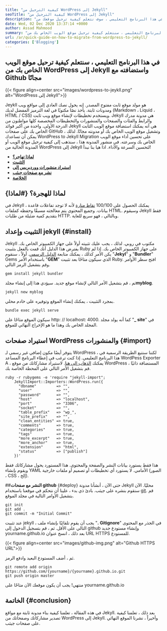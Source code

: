 ```yaml
---
title: "كيفية الترحيل من WordPress إلى Jekyll" 
seoTitle: "كيفية الترحيل من WordPress إلى Jekyll" 
description: "في هذا البرنامج التعليمي ، سوف نتعلم كيفية ترحيل موقعك من WordPress إلى Jekyll في خطوات سريعة وسهلة. هيا بنا نبدأ!" 
date: Wed, 02 Dec 2020 13:37:14 +0000
author: Assad Mahmood
summary: "في هذا البرنامج التعليمي ، سنتعلم كيفية ترحيل موقع الويب الخاص بك من WordPress إلى Jekyll واستضافته مع Github مجانًا" 
url: /ar/quick-guide-on-how-to-migrate-from-wordpress-to-jekyll/
categories: ['Blogging']
---
```


## في هذا البرنامج التعليمي ، سنتعلم كيفية ترحيل موقع الويب الخاص بك من WordPress إلى Jekyll واستضافته مع Github مجانًا

{{< figure align=center src="images/wordpress-to-jeykll.png" alt="WordPress إلى Jekyll">}}

Jeykll هو مولد موقع ثابت مفتوح المصدر. إنه يحول نصك العادي إلى مواقع ويب ومدونات ثابتة. يأخذ نصًا مكتوبًا في لغة الترميز المفضل لديك (Markdown ، Liquid ، HTML / CSS) ويستخدم تخطيطات لإنشاء موقع ويب ثابت. Jekyll هي مدونة مدرك والرابط والفئات والصفحات والمنشورات والتخطيطات المخصصة كلها مواطنون من الدرجة الأولى. واحدة من أكبر فوائد Jekyll هي أنه يمكنك استضافة موقع الويب الثابت الخاص بك على صفحات GitHub وتشغيل موقع الويب الخاص بك أو مدونته مجانًا. لذلك ، يمكن أن تساعدك WordPress to Jekyll Migration على تحسين أداء موقع الويب الخاص بك وسرعته.
في منشور المدونة هذا ، سنذهب إلى كيفية ترحيل موقع الويب أو المدونة الحالية من WordPress إلى Jekyll لتحسين السرعة والأداء. اذا هيا بنا نبدأ!
* **[لماذا تهاجر؟][1]**
* **[التثبيت][2]**
* **[استيراد منشورات ووردبريس إلى][3]**
* **[نشر مع صفحات جيثب][4]**
* **[الخلاصة][5]**

## لماذا للهجرة؟   {#لماذا}
في Jekyll ، يمكنك الحصول على 100/100 [نقاط منارة][6] لأنه لا توجد تفاعلات قاعدة بيانات. وجميع المحتوى يتم معالجته مسبقًا وحفظه كملفات HTML. وسيقوم Jekyll فقط بتقديم كمية ضئيلة من طلبات HTTP. وبالتالي ، فهو سريع للغاية.

## التثبيت وإعداد jekyll   {#install}
Jekyll مكتوب في روبي. لذلك ، يجب عليك تثبيته أولاً على جهاز الكمبيوتر الخاص بك. يفترض هذا الدليل أنك قمت بالفعل بتثبيت Ruby على جهاز الكمبيوتر الخاص بك. إذا لم يكن الأمر كذلك ، يمكنك متابعة [الدليل الرسمي][7].
أولاً ، سنقوم "**Jekyl**" و "**Bundler**" Gems باستخدام الأمر "**GEM**" الذي سيكون متاحًا بعد تثبيت Ruby. افتح سطر الأوامر وقم بتشغيل الرمز التالي.
```
gem install jekyll bundler
```
ثم ، قم بتشغيل الأمر التالي لإنشاء موقع جديد. سيؤدي هذا إلى إنشاء مجلد**myblog**.
```
jekyll new myblog
```
بمجرد التثبيت ، يمكنك إنشاء الموقع وتوفيره على خادم محلي.
```
bundle exec jekyll serve
```
سيكون الموقع متاحًا على http: // localhost: 4000. كما أنه يولد مجلد "**_ site**" في المجلد الخاص بك وهذا ما هو الإخراج النهائي للموقع.

## استيراد صفحات WordPress والمنشورات   {#import}
يتوفر أيضًا مكون إضافي غير رسمي لـ WordPress ، لكننا سنتبع الطريقة الرسمية في هذا البرنامج التعليمي. إذا كنت ترغب في إعطاء البرنامج المساعد WordPess Exporter A ، يمكنك [الذهاب إلى هنا][8].
لاستيراد مشاركاتك من موقع WordPress المستضافة ذاتيًا ، قم بتشغيل الأمر التالي على المحطة الخاصة بك.
```
ruby -r rubygems -e 'require "jekyll-import";
    JekyllImport::Importers::WordPress.run({
      "dbname"         => "",
      "user"           => "",
      "password"       => "",
      "host"           => "localhost",
      "port"           => "3306",
      "socket"         => "",
      "table_prefix"   => "wp_",
      "site_prefix"    => "",
      "clean_entities" => true,
      "comments"       => true,
      "categories"     => true,
      "tags"           => true,
      "more_excerpt"   => true,
      "more_anchor"    => true,
      "extension"      => "html",
      "status"         => ["publish"]
    })'
```
هذا فقط يستورد بيانات النشر والصفحة والمحتوى. هذا المستورد يحول مشاركاتك فقط ويقوم بإنشاء YAML الأمامي. لا يستورد أي تخطيطات أو تصميم أو ملفات خارجية (الصور ، CSS ، إلخ).

##**النشر مع صفحات github** {#deploy}
حتى الآن ، أنشأنا مدونة Jekyll محليًا. الآن سنقوم بنشره على جيثب. بادئ ذي بدء ، علينا أن نتحكم في موقعنا باستخدام [git][9]. قم بتشغيل الأوامر التالية في مجلد الموقع.
```
git init
git add .
git commit -m "Initial Commit"
```
عند تثبيت jekyll ، يجب أن يقوم تلقائيًا بإنشاء ملف "**. Gitignore**" في الجذر مع المحتوى التالي على الأقل.
ثم ، قم بتسجيل الدخول إلى github وإنشاء مستودع جديد yourname.github.io
بعد ذلك ، انسخ عنوان URL HTTPS للمستودع.

{{< figure align=center src="images/github-img.png" alt="Github HTTPS URL">}}

ثم ، أضف المستودع البعيد وادفع الرمز.
```
git remote add origin https://github.com/{yourname}/{yourname}.github.io.git
git push origin master
```
منتهي! يجب أن يكون موقعك الآن متاحًا على yourname.github.io

## الخاتمة   {#conclusion}
في هذه المقالة ، تعلمنا كيفية بناء مدونة ثابتة مع مواقع Jekyll. بعد ذلك ، تعلمنا كيفية تصدير مشاركاتك وصفحاتك من WordPress إلى Jekyll. وأخيراً ، نشرنا الموقع النهائي على صفحات جيثب.

  
[1]: #why
[2]: #install
[3]: #import
[4]: #deploy
[5]: #conclusion
[6]: https://web.dev/performance-scoring/
[7]: https://www.ruby-lang.org/en/documentation/installation/
[8]: https://wordpress.org/plugins/jekyll-exporter/
[9]: https://git-scm.com/

